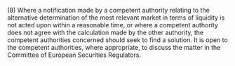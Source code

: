 (8) Where a notification made by a competent authority relating to the alternative determination of the most relevant market in terms of liquidity is not acted upon within a reasonable time, or where a competent authority does not agree with the calculation made by the other authority, the competent authorities concerned should seek to find a solution. It is open to the competent authorities, where appropriate, to discuss the matter in the Committee of European Securities Regulators.
